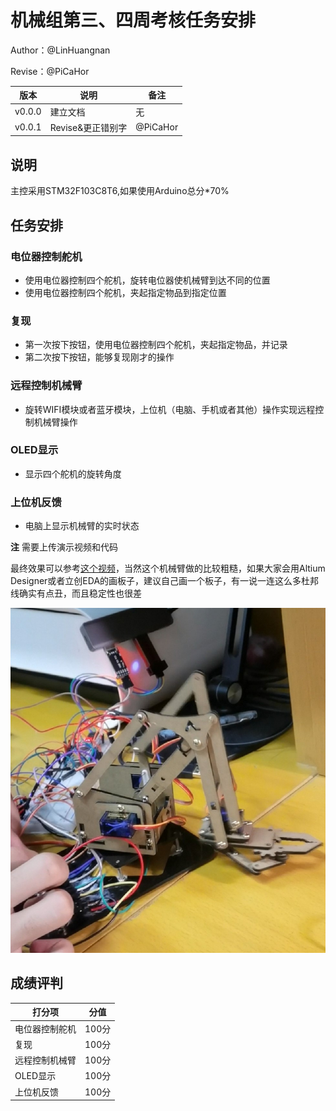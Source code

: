 # 机械组第三、四周考核任务安排

Author：@LinHuangnan

Revise：@PiCaHor

| 版本   | 说明              | 备注     |
| ------ | ----------------- | -------- |
| v0.0.0 | 建立文档          | 无       |
| v0.0.1 | Revise&更正错别字 | @PiCaHor |

## 说明
主控采用STM32F103C8T6,如果使用Arduino总分*70%

## 任务安排
### 电位器控制舵机
- 使用电位器控制四个舵机，旋转电位器使机械臂到达不同的位置
- 使用电位器控制四个舵机，夹起指定物品到指定位置

### 复现
- 第一次按下按钮，使用电位器控制四个舵机，夹起指定物品，并记录
- 第二次按下按钮，能够复现刚才的操作

### 远程控制机械臂
- 旋转WIFI模块或者蓝牙模块，上位机（电脑、手机或者其他）操作实现远程控制机械臂操作

### OLED显示
- 显示四个舵机的旋转角度

### 上位机反馈
- 电脑上显示机械臂的实时状态

**注** 需要上传演示视频和代码

最终效果可以参考[这个视频](https://www.bilibili.com/video/BV16e4y1Y77M?share_source=copy_web&vd_source=34ed110d766ac5910b35ccc9afedda6e)，当然这个机械臂做的比较粗糙，如果大家会用Altium Designer或者立创EDA的画板子，建议自己画一个板子，有一说一连这么多杜邦线确实有点丑，而且稳定性也很差

![机械臂](./image/1.jpg)

## 成绩评判
| 打分项 | 分值 |
| ---- | ---- | 
| 电位器控制舵机 | 100分 |
| 复现 | 100分 |
| 远程控制机械臂 | 100分 |
| OLED显示 | 100分 |
| 上位机反馈 | 100分 |

